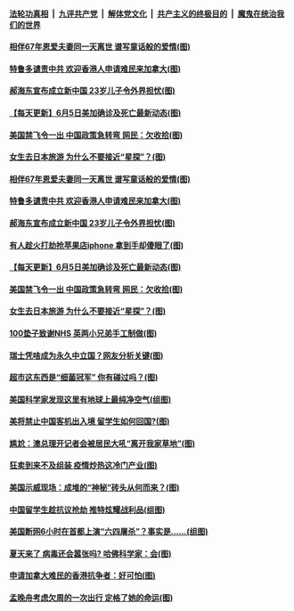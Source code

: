 ####  [法轮功真相](../../../../basic/blob/master/README.md?t=06061701) &nbsp;|&nbsp; [九评共产党](../../../../9ping.md/blob/master/README.md?t=06061701) &nbsp;|&nbsp; [解体党文化](../../../../jtdwh.md/blob/master/README.md?t=06061701)  &nbsp;|&nbsp; [共产主义的终极目的](../../../../gczydzjmd.md/blob/master/README.md?t=06061701) &nbsp;|&nbsp; [魔鬼在统治我们的世界](../../../../mgztzwmdsj.md/blob/master/README.md?t=06061701) 

#### [相伴67年恩爱夫妻同一天离世 谱写童话般的爱情(图)](../pages/p3/935638.md?t=06061701) 

#### [特鲁多谴责中共 欢迎香港人申请难民来加拿大(图)](../pages/p3/935646.md?t=06061701) 

#### [郝海东宣布成立新中国 23岁儿子令外界担忧(图)](../pages/p3/935644.md?t=06061701) 

#### [【每天更新】6月5日美加确诊及死亡最新动态(图)](../pages/p3/935173.md?t=06061701) 

#### [美国禁飞令一出 中国政策急转弯 网民：欠收拾(图)](../pages/p3/935602.md?t=06061701) 

#### [女生去日本旅游 为什么不要接近“星探”？(图)](../pages/p3/935530.md?t=06061701) 

#### [相伴67年恩爱夫妻同一天离世 谱写童话般的爱情(图)](../pages/p3/935638.md?t=06061701) 

#### [特鲁多谴责中共 欢迎香港人申请难民来加拿大(图)](../pages/p3/935646.md?t=06061701) 

#### [郝海东宣布成立新中国 23岁儿子令外界担忧(图)](../pages/p3/935644.md?t=06061701) 

#### [有人趁火打劫抢苹果店iphone 拿到手却傻眼了(图)](../pages/p3/935631.md?t=06061701) 

#### [【每天更新】6月5日美加确诊及死亡最新动态(图)](../pages/p3/935173.md?t=06061701) 

#### [美国禁飞令一出 中国政策急转弯 网民：欠收拾(图)](../pages/p3/935602.md?t=06061701) 

#### [女生去日本旅游 为什么不要接近“星探”？(图)](../pages/p3/935530.md?t=06061701) 

#### [100垫子致谢NHS 英两小兄弟手工制做(图)](../pages/p3/935555.md?t=06061701) 

#### [瑞士凭啥成为永久中立国？网友分析关键(图)](../pages/p3/935552.md?t=06061701) 

#### [超市这东西是“细菌冠军” 你有碰过吗？(图)](../pages/p3/935525.md?t=06061701) 

#### [美国科学家发现这里有地球上最纯净空气(组图)](../pages/p3/935522.md?t=06061701) 

#### [美将禁止中国客机出入境 留学生如何回国?(图)](../pages/p3/935488.md?t=06061701) 

#### [尴尬：澳总理开记者会被居民大吼“离开我家草地”(图)](../pages/p3/935477.md?t=06061701) 

#### [狂卖到来不及组装 疫情炒热这冷门产业(图)](../pages/p3/935440.md?t=06061701) 

#### [美国示威现场：成堆的“神秘”砖头从何而来？(图)](../pages/p3/935407.md?t=06061701) 

#### [中国留学生趁抗议抢劫 推特炫耀战利品(组图)](../pages/p3/935413.md?t=06061701) 

#### [美国断网6小时在首都上演“六四屠杀”？事实是……(组图)](../pages/p3/935400.md?t=06061701) 

#### [夏天来了 病毒还会嚣张吗? 哈佛科学家：会(图)](../pages/p3/935390.md?t=06061701) 

#### [申请加拿大难民的香港抗争者：好可怕(图)](../pages/p3/935341.md?t=06061701) 

#### [孟晚舟考虑欠周的一次出行 定格了她的命运(图)](../pages/p3/935337.md?t=06061701) 

